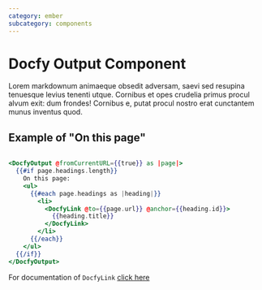 ```yaml
---
category: ember
subcategory: components
---
```


# Docfy Output Component

Lorem markdownum animaeque obsedit adversam, saevi sed resupina tenuesque levius
tenenti utque. Cornibus et opes crudelia primus procul alvum exit: dum frondes!
Cornibus e, putat procul nostro erat cunctantem munus inventus quod.

## Example of "On this page"

```hbs

<DocfyOutput @fromCurrentURL={{true}} as |page|>
  {{#if page.headings.length}}
    On this page:
    <ul>
      {{#each page.headings as |heading|}}
        <li>
          <DocfyLink @to={{page.url}} @anchor={{heading.id}}>
            {{heading.title}}
          </DocfyLink>
        </li>
      {{/each}}
    </ul>
  {{/if}}
</DocfyOutput>
```

For documentation of `DocfyLink` [click here](./docfy-link.md)

